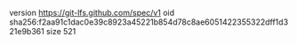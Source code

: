 version https://git-lfs.github.com/spec/v1
oid sha256:f2aa91c1dac0e39c8923a45221b854d78c8ae6051422355322dff1d321e9b361
size 521
